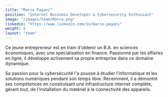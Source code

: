 ```yaml
---
title: "Marco Pagani"
position: "Internet Business Developer & Cybersecurity Enthusiast"
image: "/images/team/Marco.png"  
linkedin: "https://www.linkedin.com/in/marco-pagani" 
weight: 4  
layout: "team"
---
```

Ce jeune entrepreneur est en train d'obtenir un B.A. en sciences économiques, avec une spécialisation en finance. Passionné par les affaires en ligne, il développe activement sa propre entreprise dans ce domaine dynamique.

Sa passion pour la cybersécurité l'a poussé à étudier l'informatique et les solutions numériques pendant son temps libre. Récemment, il a démontré ses compétences en construisant une infrastructure internet complète, gérant tout, de l'installation du matériel à la connectivité des appareils.